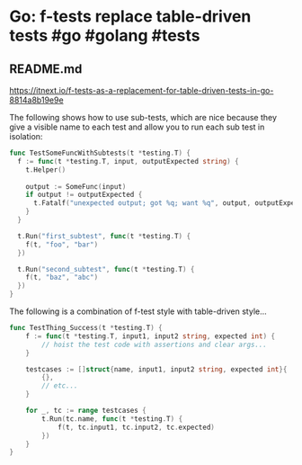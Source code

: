 # Go: f-tests replace table-driven tests #go #golang #tests

## README.md

https://itnext.io/f-tests-as-a-replacement-for-table-driven-tests-in-go-8814a8b19e9e

The following shows how to use sub-tests, which are nice because they give a visible name to each test and allow you to run each sub test in isolation:

```go
func TestSomeFuncWithSubtests(t *testing.T) {
  f := func(t *testing.T, input, outputExpected string) {
    t.Helper()
    
    output := SomeFunc(input)
    if output != outputExpected {
      t.Fatalf("unexpected output; got %q; want %q", output, outputExpected)
    }
  }

  t.Run("first_subtest", func(t *testing.T) {
    f(t, "foo", "bar")
  })

  t.Run("second_subtest", func(t *testing.T) {
    f(t, "baz", "abc")
  })
}
```

The following is a combination of f-test style with table-driven style...

```go
func TestThing_Success(t *testing.T) {
    f := func(t *testing.T, input1, input2 string, expected int) {
        // hoist the test code with assertions and clear args...
    }

    testcases := []struct{name, input1, input2 string, expected int}{
        {},
        // etc...
    }

    for _, tc := range testcases {
        t.Run(tc.name, func(t *testing.T) {
            f(t, tc.input1, tc.input2, tc.expected)
        })
    }
}
```

